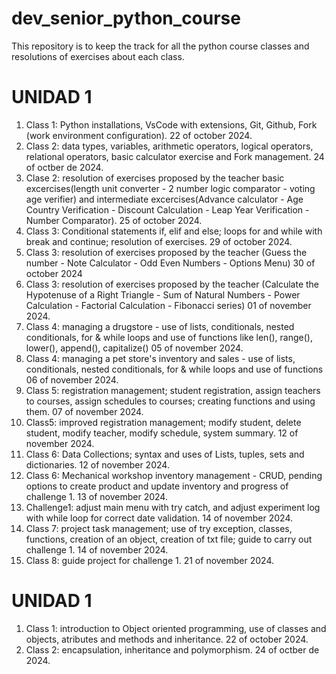 # dev_senior_python_course
This repository is to keep the track for all the python course classes and resolutions of exercises about each class.

# UNIDAD 1
1. Class 1: Python installations, VsCode with extensions, Git, Github, Fork (work environment configuration). 22 of october 2024.
2. Class 2: data types, variables, arithmetic operators, logical operators, relational operators, basic calculator exercise and Fork management. 24 of octber de 2024.
3. Clase 2: resolution of exercises proposed by the teacher basic excercises(length unit converter - 2 number logic comparator - 
voting age verifier) and intermediate excercises(Advance calculator - Age Country Verification - Discount Calculation - Leap Year Verification - Number Comparator). 25 of october 2024.
4. Class 3: Conditional statements if, elif and else; loops for and while with break and continue; resolution of exercises. 29 of october 2024.
5. Class 3: resolution of exercises proposed by the teacher (Guess the number - Note Calculator - Odd Even Numbers - Options Menu) 30 of october 2024
6. Class 3: resolution of exercises proposed by the teacher (Calculate the Hypotenuse of a Right Triangle - Sum of Natural Numbers - Power Calculation - Factorial Calculation - Fibonacci series) 01 of november 2024.
7. Class 4: managing a drugstore - use of lists, conditionals, nested conditionals, for & while loops and use of functions like len(), range(), lower(), append(), capitalize() 05 of november 2024.
8. Class 4: managing a pet store's inventory and sales - use of lists, conditionals, nested conditionals, for & while loops and use of functions 06 of november 2024.
9. Class 5: registration management; student registration, assign teachers to courses, assign schedules to courses; creating functions and using them. 07 of november 2024.
10. Class5: improved registration management; modify student, delete student, modify teacher, modify schedule, system summary. 12 of november 2024.
11. Class 6: Data Collections; syntax and uses of Lists, tuples, sets and dictionaries. 12 of november 2024.
12. Class 6: Mechanical workshop inventory management - CRUD, pending options to create product and update inventory and progress of challenge 1. 13 of november 2024.
13. Challenge1: adjust main menu with try catch, and adjust experiment log with while loop for correct date validation. 14 of november 2024.
14. Class 7: project task management; use of try exception, classes, functions, creation of an object, creation of txt file; guide to carry out challenge 1. 14 of november 2024.
15. Class 8: guide project for challenge 1. 21 of november 2024.

# UNIDAD 1
1. Class 1: introduction to Object oriented programming, use of classes and objects, atributes and methods and inheritance. 22 of october 2024.
2. Class 2: encapsulation, inheritance and polymorphism. 24 of octber de 2024.
